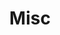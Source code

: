 ---
weight: 999
title: "Misc"
description: "[Hardware](./misc/hardware) • [InstantMessaging](./misc/instantmessaging) • [NTP](./misc/ntp) • [RemoteInstall](./misc/remoteinstall)"
icon: "shuffle"
toc: true
---